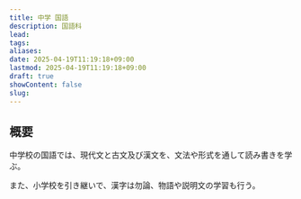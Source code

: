 ```yaml
---
title: 中学 国語
description: 国語科
lead: 
tags: 
aliases: 
date: 2025-04-19T11:19:18+09:00
lastmod: 2025-04-19T11:19:18+09:00
draft: true
showContent: false
slug:
---
```

## 概要
中学校の国語では、現代文と古文及び漢文を、文法や形式を通して読み書きを学ぶ。

また、小学校を引き継いで、漢字は勿論、物語や説明文の学習も行う。